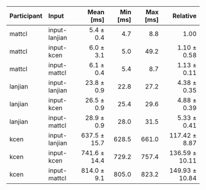 | Participant | Input | Mean [ms] | Min [ms] | Max [ms] | Relative |
|:---|:---|---:|---:|---:|---:|
| mattcl | input-lanjian | 5.4 ± 0.4 | 4.7 | 8.8 | 1.00 |
| mattcl | input-kcen | 6.0 ± 3.1 | 5.0 | 49.2 | 1.10 ± 0.58 |
| mattcl | input-mattcl | 6.1 ± 0.4 | 5.4 | 8.7 | 1.13 ± 0.11 |
| lanjian | input-lanjian | 23.8 ± 0.9 | 22.8 | 27.2 | 4.38 ± 0.35 |
| lanjian | input-kcen | 26.5 ± 0.9 | 25.4 | 29.6 | 4.88 ± 0.39 |
| lanjian | input-mattcl | 28.9 ± 0.9 | 28.0 | 31.5 | 5.33 ± 0.41 |
| kcen | input-lanjian | 637.5 ± 15.7 | 628.5 | 661.0 | 117.42 ± 8.87 |
| kcen | input-kcen | 741.6 ± 14.4 | 729.2 | 757.4 | 136.59 ± 10.11 |
| kcen | input-mattcl | 814.0 ± 9.1 | 805.0 | 823.2 | 149.93 ± 10.84 |
